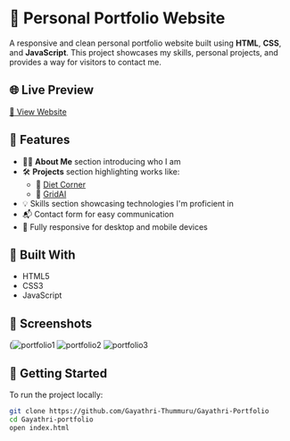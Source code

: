 # 💼 Personal Portfolio Website

A responsive and clean personal portfolio website built using **HTML**, **CSS**, and **JavaScript**. This project showcases my skills, personal projects, and provides a way for visitors to contact me.

## 🌐 Live Preview

[🔗 View Website](https://gayathri-thummuru.github.io/Gayathri-Portfolio/) 

## 📌 Features

- 🧑‍💻 **About Me** section introducing who I am
- 🛠 **Projects** section highlighting works like:
  - 🔗 [Diet Corner](https://gayathri-thummuru.github.io/DietCorner/)
  - 🔗 [GridAI](https://remote-work-collaboration-masl.vercel.app/sign-in?redirect_url=https%3A%2F%2Fremote-work-collaboration-masl.vercel.app%2F)
- 💡 Skills section showcasing technologies I'm proficient in
- 📬 Contact form for easy communication
- 📱 Fully responsive for desktop and mobile devices

## 🧰 Built With

- HTML5
- CSS3
- JavaScript

## 📸 Screenshots

(![portfolio1](https://github.com/user-attachments/assets/41be16b7-dfc5-48f0-8d08-3e08c7a41eb3)
![portfolio2](https://github.com/user-attachments/assets/105c30d3-5efc-4f55-9d6f-63cc74aa04a5)
![portfolio3](https://github.com/user-attachments/assets/d433fc05-f9a4-462d-b439-4a403e1fa9a6)


## 🚀 Getting Started

To run the project locally:

```bash
git clone https://github.com/Gayathri-Thummuru/Gayathri-Portfolio
cd Gayathri-portfolio
open index.html

